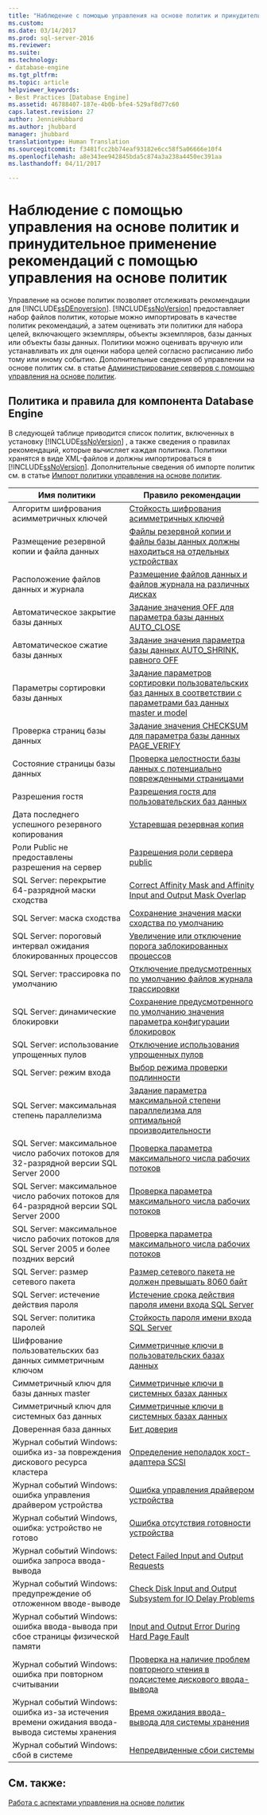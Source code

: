 ```yaml
---
title: "Наблюдение с помощью управления на основе политик и принудительное применение рекомендаций с помощью управления на основе политик | Документация Майкрософт"
ms.custom: 
ms.date: 03/14/2017
ms.prod: sql-server-2016
ms.reviewer: 
ms.suite: 
ms.technology:
- database-engine
ms.tgt_pltfrm: 
ms.topic: article
helpviewer_keywords:
- Best Practices [Database Engine]
ms.assetid: 46788407-187e-4b0b-bfe4-529af8d77c60
caps.latest.revision: 27
author: JennieHubbard
ms.author: jhubbard
manager: jhubbard
translationtype: Human Translation
ms.sourcegitcommit: f3481fcc2bb74eaf93182e6cc58f5a06666e10f4
ms.openlocfilehash: a8e343ee942845bda5c874a3a238a4450ec391aa
ms.lasthandoff: 04/11/2017

---
```

# <a name="monitor-and-enforce-best-practices-by-using-policy-based-management"></a>Наблюдение с помощью управления на основе политик и принудительное применение рекомендаций с помощью управления на основе политик
  Управление на основе политик позволяет отслеживать рекомендации для [!INCLUDE[ssDEnoversion](../../includes/ssdenoversion-md.md)]. [!INCLUDE[ssNoVersion](../../includes/ssnoversion-md.md)] предоставляет набор файлов политик, которые можно импортировать в качестве политик рекомендаций, а затем оценивать эти политики для набора целей, включающего экземпляры, объекты экземпляров, базы данных или объекты базы данных. Политики можно оценивать вручную или устанавливать их для оценки набора целей согласно расписанию либо тому или иному событию. Дополнительные сведения об управлении на основе политик см. в статье [Администрирование серверов с помощью управления на основе политик](../../relational-databases/policy-based-management/administer-servers-by-using-policy-based-management.md).  
  
## <a name="policy-and-rules-for-database-engine"></a>Политика и правила для компонента Database Engine  
 В следующей таблице приводится список политик, включенных в установку [!INCLUDE[ssNoVersion](../../includes/ssnoversion-md.md)] , а также сведения о правилах рекомендаций, которые вычисляет каждая политика. Политики хранятся в виде XML-файлов и должны импортироваться в [!INCLUDE[ssNoVersion](../../includes/ssnoversion-md.md)]. Дополнительные сведения об импорте политик см. в статье [Импорт политики управления на основе политик](../../relational-databases/policy-based-management/import-a-policy-based-management-policy.md).  
  
|Имя политики|Правило рекомендации|  
|-----------------|------------------------|  
|Алгоритм шифрования асимметричных ключей|[Стойкость шифрования асимметричных ключей](../../relational-databases/policy-based-management/asymmetric-keys-encryption-strength.md)|  
|Размещение резервной копии и файла данных|[Файлы резервной копии и файлы базы данных должны находиться на отдельных устройствах](http://msdn.microsoft.com/library/7039bebb-1f25-4cf3-81f1-393dfb78da12)|  
|Расположение файлов данных и журнала|[Размещение файлов данных и файлов журнала на различных дисках](../../relational-databases/policy-based-management/place-data-and-log-files-on-separate-drives.md)|  
|Автоматическое закрытие базы данных|[Задание значения OFF для параметра базы данных AUTO_CLOSE](../../relational-databases/policy-based-management/set-the-auto-close-database-option-to-off.md)|  
|Автоматическое сжатие базы данных|[Задание значения параметра базы данных AUTO_SHRINK, равного OFF](../../relational-databases/policy-based-management/set-the-auto-shrink-database-option-to-off.md)|  
|Параметры сортировки базы данных|[Задание параметров сортировки пользовательских баз данных в соответствии с параметрами баз данных master и model](http://msdn.microsoft.com/library/c686446f-dae1-4b05-a3df-837b3422988d)|  
|Проверка страниц базы данных|[Задание значения CHECKSUM для параметра базы данных PAGE_VERIFY](../../relational-databases/policy-based-management/set-the-page-verify-database-option-to-checksum.md)|  
|Состояние страницы базы данных|[Проверка целостности базы данных с потенциально поврежденными страницами](../../relational-databases/policy-based-management/check-integrity-of-database-with-suspect-pages.md)|  
|Разрешения гостя|[Разрешения гостя для пользовательских баз данных](../../relational-databases/policy-based-management/guest-permissions-on-user-databases.md)|  
|Дата последнего успешного резервного копирования|[Устаревшая резервная копия](../../relational-databases/policy-based-management/outdated-backup.md)|  
|Роли Public не предоставлены разрешения на сервер|[Разрешения роли сервера public](../../relational-databases/policy-based-management/server-public-permissions.md)|  
|SQL Server: перекрытие 64-разрядной маски сходства|[Correct Affinity Mask and Affinity Input and Output Mask Overlap](../../relational-databases/policy-based-management/correct-affinity-mask-and-affinity-input-and-output-mask-overlap.md)|  
|SQL Server: маска сходства|[Сохранение значения маски сходства по умолчанию](../../relational-databases/policy-based-management/keep-the-affinity-mask-default-value.md)|  
|SQL Server: пороговый интервал ожидания блокированных процессов|[Увеличение или отключение порога заблокированных процессов](../../relational-databases/policy-based-management/increase-or-disable-blocked-process-threshold.md)|  
|SQL Server: трассировка по умолчанию|[Отключение предусмотренных по умолчанию файлов журнала трассировки](../../relational-databases/policy-based-management/default-trace-log-files-disabled.md)|  
|SQL Server: динамические блокировки|[Сохранение предусмотренного по умолчанию значения параметра конфигурации блокировок](../../relational-databases/policy-based-management/keep-the-locks-configuration-option-default-value.md)|  
|SQL Server: использование упрощенных пулов|[Отключение использования упрощенных пулов](../../relational-databases/policy-based-management/disable-lightweight-pooling.md)|  
|SQL Server: режим входа|[Выбор режима проверки подлинности](../../relational-databases/security/choose-an-authentication-mode.md)|  
|SQL Server: максимальная степень параллелизма|[Задание параметра максимальной степени параллелизма для оптимальной производительности](../../relational-databases/policy-based-management/set-the-max-degree-of-parallelism-option-for-optimal-performance.md)|  
|SQL Server: максимальное число рабочих потоков для 32-разрядной версии SQL Server 2000|[Проверка параметра максимального числа рабочих потоков](../../relational-databases/policy-based-management/verify-max-worker-threads-setting.md)|  
|SQL Server: максимальное число рабочих потоков для 64-разрядной версии SQL Server 2000|[Проверка параметра максимального числа рабочих потоков](../../relational-databases/policy-based-management/verify-max-worker-threads-setting.md)|  
|SQL Server: максимальное число рабочих потоков для SQL Server 2005 и более поздних версий|[Проверка параметра максимального числа рабочих потоков](../../relational-databases/policy-based-management/verify-max-worker-threads-setting.md)|  
|SQL Server: размер сетевого пакета|[Размер сетевого пакета не должен превышать 8060 байт](../../relational-databases/policy-based-management/network-packet-size-should-not-exceed-8060-bytes.md)|  
|SQL Server: истечение действия пароля|[Истечение срока действия пароля имени входа SQL Server](../../relational-databases/policy-based-management/sql-server-login-password-expiration.md)|  
|SQL Server: политика паролей|[Стойкость пароля имени входа SQL Server](../../relational-databases/policy-based-management/sql-server-login-password-strength.md)|  
|Шифрование пользовательских баз данных симметричным ключом|[Симметричные ключи в пользовательских базах данных](../../relational-databases/policy-based-management/symmetric-keys-on-user-databases.md)|  
|Симметричный ключ для базы данных master|[Симметричные ключи в системных базах данных](../../relational-databases/policy-based-management/symmetric-keys-on-system-databases.md)|  
|Симметричный ключ для системных баз данных|[Симметричные ключи в системных базах данных](../../relational-databases/policy-based-management/symmetric-keys-on-system-databases.md)|  
|Доверенная база данных|[Бит доверия](../../relational-databases/policy-based-management/trustworthy-bit.md)|  
|Журнал событий Windows: ошибка из-за повреждения дискового ресурса кластера|[Определение неполадок хост-адаптера SCSI](../../relational-databases/policy-based-management/detect-scsi-host-adapter-issues.md)|  
|Журнал событий Windows: ошибка управления драйвером устройства|[Ошибка управления драйвером устройства](../../relational-databases/policy-based-management/device-driver-control-error.md)|  
|Журнал событий Windows, ошибка: устройство не готово|[Ошибка отсутствия готовности устройства](../../relational-databases/policy-based-management/device-not-ready-error.md)|  
|Журнал событий Windows: ошибка запроса ввода-вывода|[Detect Failed Input and Output Requests](../../relational-databases/policy-based-management/detect-failed-input-and-output-requests.md)|  
|Журнал событий Windows: предупреждение об отложенном вводе-выводе|[Check Disk Input and Output Subsystem for IO Delay Problems](../../relational-databases/policy-based-management/check-disk-input-and-output-subsystem-for-io-delay-problems.md)|  
|Журнал событий Windows: ошибка ввода-вывода при сбое страницы физической памяти|[Input and Output Error During Hard Page Fault](../../relational-databases/policy-based-management/input-and-output-error-during-hard-page-fault.md)|  
|Журнал событий Windows: ошибка при повторном считывании|[Проверка на наличие проблем повторного чтения в подсистеме дискового ввода-вывода](../../relational-databases/policy-based-management/check-disk-input-output-subsystem-for-read-retry-problems.md)|  
|Журнал событий Windows: ошибка из-за истечения времени ожидания ввода-вывода системы хранения|[Время ожидания ввода-вывода для системы хранения](../../relational-databases/policy-based-management/storage-system-input-output-time-out.md)|  
|Журнал событий Windows: сбой в системе|[Непредвиденные сбои системы](../../relational-databases/policy-based-management/unexpected-system-failures.md)|  
  
## <a name="see-also"></a>См. также:  
 [Работа с аспектами управления на основе политик](../../relational-databases/policy-based-management/working-with-policy-based-management-facets.md)  
  
  
